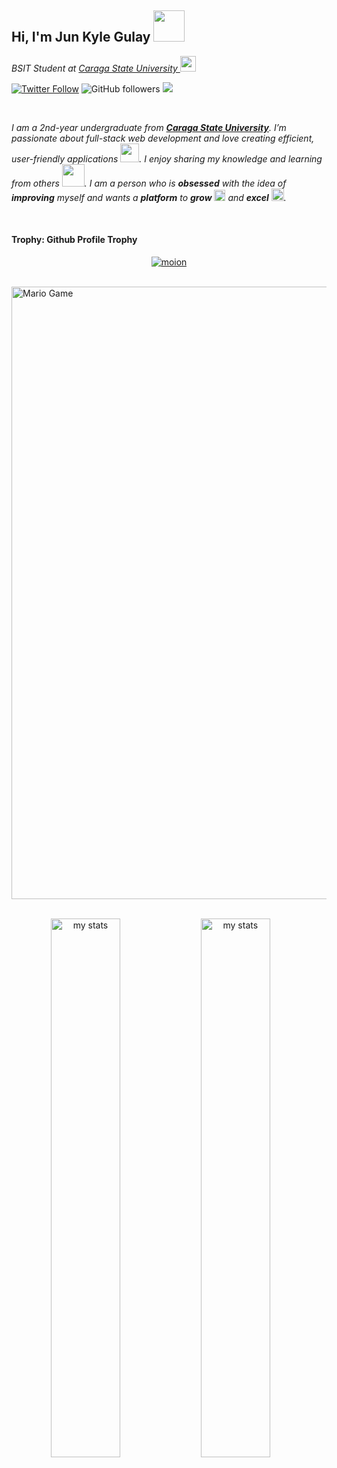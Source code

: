 <!-- Greet Line Comes Here -->
<h2>Hi, I'm Jun Kyle Gulay <img src="https://media.giphy.com/media/12oufCB0MyZ1Go/giphy.gif" width="50"></h2>
<p><em>BSIT Student at <a href="https://www.carsu.edu.ph/">Caraga State University
</a><img src="https://upload.wikimedia.org/wikipedia/en/3/34/Caraga_State_University.png" width="25" height="25"> 
</em></p>

[![Twitter Follow](https://img.shields.io/twitter/follow/kayelonly?label=Follow)](https://twitter.com/intent/follow?screen_name=kayelonly)
![GitHub followers](https://img.shields.io/github/followers/Kayel2?label=Follow&style=social)
![](https://visitor-badge.glitch.me/badge?page_id=Kayel2.Kayel2)



<br>


<!-- About Me Section Here -->


<p>
  <em>
    I am a 2nd-year undergraduate from <a href="https://www.carsu.edu.ph/"><b>Caraga State University</b></a>.  
    I’m passionate about full-stack web development and love creating efficient, user-friendly applications 
    <img src="https://github.com/TheDudeThatCode/TheDudeThatCode/blob/master/Assets/Developer.gif" width="30px">. 
    I enjoy sharing my knowledge and learning from others 
    <img src="https://github.com/TheDudeThatCode/TheDudeThatCode/blob/master/Assets/Designer.gif" width="36px">. 
    I am a person who is <b>obsessed</b> with the idea of <b>improving</b> myself and wants a <b>platform</b> to 
    <b>grow</b> 
    <img src="https://github.com/TheDudeThatCode/TheDudeThatCode/blob/master/Assets/Rocket.gif" width="18px"> and 
    <b>excel</b> 
    <img src="https://github.com/TheDudeThatCode/TheDudeThatCode/blob/master/Assets/Medal.gif" width="20px">.
  </em>  
</p>



<br>

#### Trophy: Github Profile Trophy

<p align="center"> 
  <a href="https://github.com/ryo-ma/github-profile-trophy"><img src="https://github-profile-trophy.vercel.app/?username=Kayel2&row=1&column=9" alt="moion" /></a>
</p>



<br>

<img src="https://github.com/TheDudeThatCode/TheDudeThatCode/blob/master/Assets/Mario_Gameplay.gif" alt="Mario Game" width="980">

<br>

<br>

<p align="center"> 
<img alt="my stats" align="left" width="47%" src="https://github-readme-stats.vercel.app/api/top-langs/?username=Kayel2&layout=compact"/>
<img alt="my stats" align="left" width="47%"  src="https://github-readme-stats.vercel.app/api?username=Kayel2&&show_icons=true&bg_color=00000000" />
</p>
